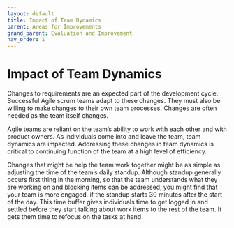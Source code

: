 ```yaml
---
layout: default
title: Impact of Team Dynamics
parent: Areas for Improvements
grand_parent: Evaluation and Improvement
nav_order: 1
---
```


# Impact of Team Dynamics

Changes to requirements are an expected part of the development cycle. Successful Agile scrum teams adapt to these changes. They must also be willing 
to make changes to their own team processes. Changes are often needed as the team itself changes.

Agile teams are reliant on the team’s ability to work with each other and with product owners. As individuals come into and leave the team, team dynamics 
are impacted. Addressing these changes in team dynamics is critical to continuing function of the team at a high level of efficiency. 

Changes that might be help the team work together might be as simple as adjusting the time of the team’s daily standup. Although standup generally 
occurs first thing in the morning, so that the team understands what they are working on and blocking items can be addressed, you might find that your 
team is more engaged, if the standup starts 30 minutes after the start of the day. This time buffer gives individuals time to get logged in and settled 
before they start talking about work items to the rest of the team. It gets them time to refocus on the tasks at hand. 
